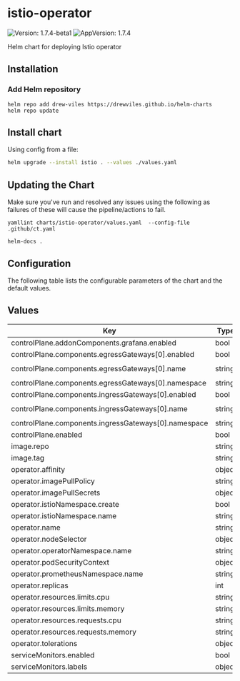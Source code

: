 # istio-operator

![Version: 1.7.4-beta1](https://img.shields.io/badge/Version-1.7.4--beta1-informational?style=flat-square) ![AppVersion: 1.7.4](https://img.shields.io/badge/AppVersion-1.7.4-informational?style=flat-square)

Helm chart for deploying Istio operator

## Installation

### Add Helm repository

```shell
helm repo add drew-viles https://drewviles.github.io/helm-charts
helm repo update
```

## Install chart

Using config from a file:

```bash
helm upgrade --install istio . --values ./values.yaml
```

## Updating the Chart
Make sure you've run and resolved any issues using the following as failures of these will cause the pipeline/actions to fail.
```
yamllint charts/istio-operator/values.yaml  --config-file .github/ct.yaml

helm-docs .
```

## Configuration

The following table lists the configurable parameters of the chart and the default values.

## Values

| Key | Type | Default | Description |
|-----|------|---------|-------------|
| controlPlane.addonComponents.grafana.enabled | bool | `false` |  |
| controlPlane.components.egressGateways[0].enabled | bool | `true` |  |
| controlPlane.components.egressGateways[0].name | string | `"istio-egressgateway"` |  |
| controlPlane.components.egressGateways[0].namespace | string | `"istio-system"` |  |
| controlPlane.components.ingressGateways[0].enabled | bool | `true` |  |
| controlPlane.components.ingressGateways[0].name | string | `"istio-ingressgateway"` |  |
| controlPlane.components.ingressGateways[0].namespace | string | `"istio-system"` |  |
| controlPlane.enabled | bool | `true` |  |
| image.repo | string | `"docker.io/istio"` |  |
| image.tag | string | `"1.7.4"` |  |
| operator.affinity | object | `{}` |  |
| operator.imagePullPolicy | string | `"IfNotPresent"` |  |
| operator.imagePullSecrets | object | `{}` |  |
| operator.istioNamespace.create | bool | `true` |  |
| operator.istioNamespace.name | string | `"istio-system"` |  |
| operator.name | string | `"istio-operator"` |  |
| operator.nodeSelector | object | `{}` |  |
| operator.operatorNamespace.name | string | `"istio-operator"` |  |
| operator.podSecurityContext | object | `{}` |  |
| operator.prometheusNamespace.name | string | `"monitoring"` |  |
| operator.replicas | int | `1` |  |
| operator.resources.limits.cpu | string | `"200m"` |  |
| operator.resources.limits.memory | string | `"256Mi"` |  |
| operator.resources.requests.cpu | string | `"50m"` |  |
| operator.resources.requests.memory | string | `"128Mi"` |  |
| operator.tolerations | object | `{}` |  |
| serviceMonitors.enabled | bool | `true` |  |
| serviceMonitors.labels | object | `{}` |  |